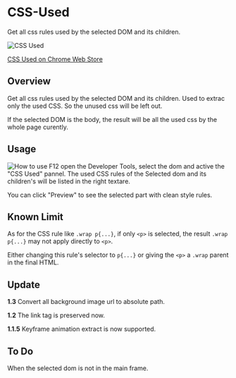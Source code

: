# CSS-Used

Get all css rules used by the selected DOM and its children.

![CSS Used](http://ww1.sinaimg.cn/large/4e71f332gw1et7h243kgqj203k03ka9v.jpg)

[CSS Used on Chrome Web Store](https://chrome.google.com/webstore/detail/css-used/cdopjfddjlonogibjahpnmjpoangjfff)

## Overview

Get all css rules used by the selected DOM and its children. Used to extrac only the used CSS. So the unused css will be left out.

If the selected DOM is the body, the result will be all the used css by the whole page curently.

## Usage

![How to use](http://ww2.sinaimg.cn/large/4e71f332gw1et7h0w4hxdg20i20go1kx.gif)
F12 open the Developer Tools, select the dom and active the "CSS Used" pannel. The used CSS rules of the Selected dom and its children's will be listed in the right textare.

You can click "Preview" to see the selected part with clean style rules.

## Known Limit

As for the CSS rule like `.wrap p{...}`, if only `<p>` is selected, the result `.wrap p{...}` may not apply directly to `<p>`.

Either changing this rule's selector to `p{...}` or giving the `<p>` a `.wrap` parent in the final HTML.

## Update

**1.3** Convert all background image url to absolute path.

**1.2** The link tag is preserved now.

**1.1.5** Keyframe animation extract is now supported.

## To Do

When the selected dom is not in the main frame.